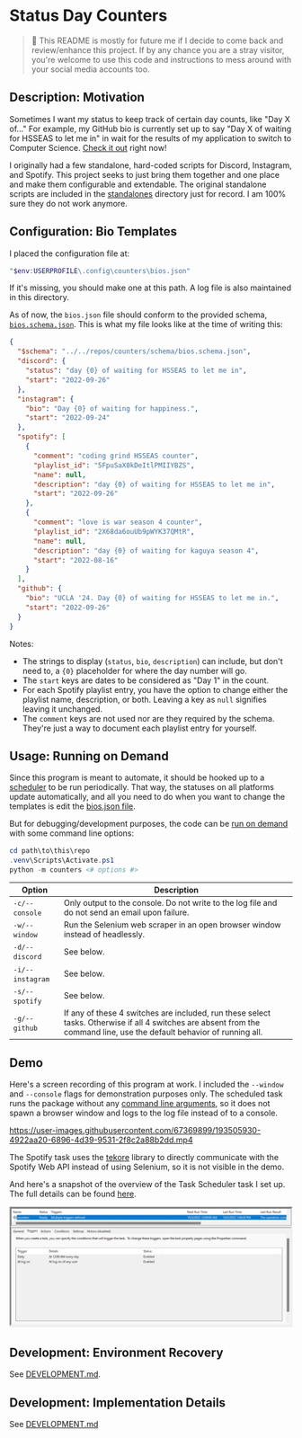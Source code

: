 # Status Day Counters

> :mega: This README is mostly for future me if I decide to come back and review/enhance this project. If by any chance you are a stray visitor, you're welcome to use this code and instructions to mess around with your social media accounts too.

## Description: Motivation

Sometimes I want my status to keep track of certain day counts, like "Day X of..." For example, my GitHub bio is currently set up to say "Day X of waiting for HSSEAS to let me in" in wait for the results of my application to switch to Computer Science. [Check it out](https://github.com/vinlin24) right now!

I originally had a few standalone, hard-coded scripts for Discord, Instagram, and Spotify. This project seeks to just bring them together and one place and make them configurable and extendable. The original standalone scripts are included in the [standalones](standalones) directory just for record. I am 100% sure they do not work anymore.

## Configuration: Bio Templates

I placed the configuration file at:
```powershell
"$env:USERPROFILE\.config\counters\bios.json"
```
If it's missing, you should make one at this path. A log file is also maintained in this directory.

As of now, the `bios.json` file should conform to the provided schema, [`bios.schema.json`](schema/bios.schema.json). This is what my file looks like at the time of writing this:

```json
{
  "$schema": "../../repos/counters/schema/bios.schema.json",
  "discord": {
    "status": "day {0} of waiting for HSSEAS to let me in",
    "start": "2022-09-26"
  },
  "instagram": {
    "bio": "Day {0} of waiting for happiness.",
    "start": "2022-09-24"
  },
  "spotify": [
    {
      "comment": "coding grind HSSEAS counter",
      "playlist_id": "5FpuSaX0kDeItlPMIIYBZS",
      "name": null,
      "description": "day {0} of waiting for HSSEAS to let me in",
      "start": "2022-09-26"
    },
    {
      "comment": "love is war season 4 counter",
      "playlist_id": "2X68da6ouUb9pWYK37QMtR",
      "name": null,
      "description": "day {0} of waiting for kaguya season 4",
      "start": "2022-08-16"
    }
  ],
  "github": {
    "bio": "UCLA '24. Day {0} of waiting for HSSEAS to let me in.",
    "start": "2022-09-26"
  }
}
```

Notes:

- The strings to display (`status`, `bio`, `description`) can include, but don't need to, a `{0}` placeholder for where the day number will go.
- The `start` keys are dates to be considered as "Day 1" in the count.
- For each Spotify playlist entry, you have the option to change either the playlist name, description, or both. Leaving a key as `null` signifies leaving it unchanged.
- The `comment` keys are not used nor are they required by the schema. They're just a way to document each playlist entry for yourself.

## Usage: Running on Demand

Since this program is meant to automate, it should be hooked up to a [scheduler](docs/SETUP.md) to be run periodically. That way, the statuses on all platforms update automatically, and all you need to do when you want to change the templates is edit the [bios.json file](#configuration-bio-templates).

But for debugging/development purposes, the code can be [run on demand](#demo) with some command line options:

```powershell
cd path\to\this\repo
.venv\Scripts\Activate.ps1
python -m counters <# options #>
```

| Option           | Description                                                                                                                                                             |
| ---------------- | ----------------------------------------------------------------------------------------------------------------------------------------------------------------------- |
| `-c/--console`   | Only output to the console. Do not write to the log file and do not send an email upon failure.                                                                         |
| `-w/--window`    | Run the Selenium web scraper in an open browser window instead of headlessly.                                                                                           |
| `-d/--discord`   | See below.                                                                                                                                                              |
| `-i/--instagram` | See below.                                                                                                                                                              |
| `-s/--spotify`   | See below.                                                                                                                                                              |
| `-g/--github`    | If any of these 4 switches are included, run these select tasks. Otherwise if all 4 switches are absent from the command line, use the default behavior of running all. |

## Demo

Here's a screen recording of this program at work. I included the `--window` and `--console` flags for demonstration purposes only. The scheduled task runs the package without any [command line arguments](#usage-running-on-demand), so it does not spawn a browser window and logs to the log file instead of to a console.

https://user-images.githubusercontent.com/67369899/193505930-4922aa20-6896-4d39-9531-2f8c2a88b2dd.mp4

The Spotify task uses the [tekore](docs/DEVELOPMENT.md#development-details) library to directly communicate with the Spotify Web API instead of using Selenium, so it is not visible in the demo.

And here's a snapshot of the overview of the Task Scheduler task I set up. The full details can be found [here](docs/SETUP.md).

![Task Scheduler Overview](demo/task-scheduler-overview.png)

## Development: Environment Recovery

See [DEVELOPMENT.md](docs/DEVELOPMENT.md#environment-recovery).

## Development: Implementation Details

See [DEVELOPMENT.md](docs/DEVELOPMENT.md#development-details)
